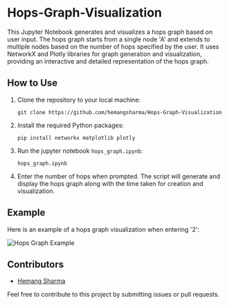 # Hops-Graph-Visualization

This Jupyter Notebook generates and visualizes a hops graph based on user input. The hops graph starts from a single node 'A' and extends to multiple nodes based on the number of hops specified by the user. It uses NetworkX and Plotly libraries for graph generation and visualization, providing an interactive and detailed representation of the hops graph.

## How to Use

1. Clone the repository to your local machine:

    ```
    git clone https://github.com/hemangsharma/Hops-Graph-Visualization
    ```

2. Install the required Python packages:

    ```
    pip install networkx matplotlib plotly
    ```

3. Run the jupyter notebook `hops_graph.ipynb`:

    ```
    hops_graph.ipynb
    ```

4. Enter the number of hops when prompted. The script will generate and display the hops graph along with the time taken for creation and visualization.

## Example

Here is an example of a hops graph visualization when entering '2':

![Hops Graph Example](example_graph.png)

## Contributors

- [Hemang Sharma](https://github.com/hemangsharma)

Feel free to contribute to this project by submitting issues or pull requests.

